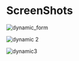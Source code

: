# ScreenShots


![dynamic_form](https://user-images.githubusercontent.com/13749053/96276061-25762700-0ff0-11eb-94cc-0f6b27a1c03c.JPG)

![dynamic 2](https://user-images.githubusercontent.com/13749053/96276137-3a52ba80-0ff0-11eb-8cda-38a88091ae31.JPG)

![dynamic3](https://user-images.githubusercontent.com/13749053/96276097-30c95280-0ff0-11eb-8bf2-095685a41846.JPG)

